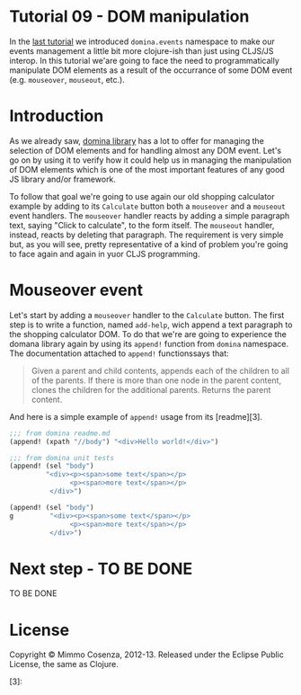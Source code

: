 # Tutorial 09 - DOM manipulation

In the [last tutorial][1] we introduced `domina.events` namespace to
make our events management a little bit more clojure-ish than just
using CLJS/JS interop. In this tutorial we'are going to face the need
to programmatically manipulate DOM elements as a result of the
occurrance of some DOM event (e.g. `mouseover`, `mouseout`, etc.).

# Introduction

As we already saw, [domina library][2] has a lot to offer for managing
the selection of DOM elements and for handling almost any DOM
event. Let's go on by using it to verify how it could help us in
managing the manipulation of DOM elements which is one of the most
important features of any good JS library and/or framework.

To follow that goal we're going to use again our old shopping
calculator example by adding to its `Calculate` button both a
`mouseover` and a `mouseout` event handlers.  The `mouseover` handler
reacts by adding a simple paragraph text, saying "Click to calculate",
to the form itself. The `mouseout` handler, instead, reacts by
deleting that paragraph.  The requirement is very simple but, as you
will see, pretty representative of a kind of problem you're going to
face again and again in yuor CLJS programming.

# Mouseover event

Let's start by adding a `mouseover` handler to the `Calculate`
button. The first step is to write a function, named `add-help`, wich
append a text paragraph to the shopping calculator DOM. To do that
we're are going to experience the domana library again by using its
`append!` function from `domina` namespace. The documentation attached
to `append!` functionssays that:

> Given a parent and child contents, appends each of the children to all
> of the parents. If there is more than one node in the parent content,
> clones the children for the additional parents. Returns the parent
> content.

And here is a simple example of `append!` usage from its [readme][3].

```clojure
;;; from domina readme.md
(append! (xpath "//body") "<div>Hello world!</div>")

;;; from domina unit tests
(append! (sel "body")
         "<div><p><span>some text</span></p>
		       <p><span>more text</span></p>
		  </div>")

(append! (sel "body")
g         "<div><p><span>some text</span></p>
		       <p><span>more text</span></p>
		  </div>")
```

# Next step - TO BE DONE

TO BE DONE

# License

Copyright © Mimmo Cosenza, 2012-13. Released under the Eclipse Public
License, the same as Clojure.

[1]: https://github.com/magomimmo/modern-cljs/blob/master/doc/tutorial-08.md
[2]: https://github.com/levand/domina#examples
[3]: 
